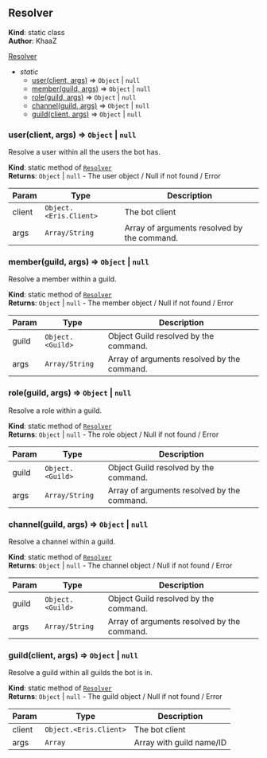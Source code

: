 <a name="Resolver"></a>

## Resolver
**Kind**: static class  
**Author**: KhaaZ  

[Resolver](#Resolver)
- _static_
    - [user(client, args)](#user) ⇒ <code>Object</code> \| <code>null</code>
    - [member(guild, args)](#member) ⇒ <code>Object</code> \| <code>null</code>
    - [role(guild, args)](#role) ⇒ <code>Object</code> \| <code>null</code>
    - [channel(guild, args)](#channel) ⇒ <code>Object</code> \| <code>null</code>
    - [guild(client, args)](#guild) ⇒ <code>Object</code> \| <code>null</code>

<a id="user"></a>

### user(client, args) ⇒ <code>Object</code> \| <code>null</code>
Resolve a user within all the users the bot has.  

**Kind**: static method of [<code>Resolver</code>](#Resolver)  
**Returns**: <code>Object</code> \| <code>null</code> - The user object / Null if not found / Error  

| Param | Type | Description |
| --- | --- | --- |
| client | <code>Object.&lt;Eris.Client&gt;</code> | The bot client |
| args | <code>Array/String</code> | Array of arguments resolved by the command. |

<a id="member"></a>

### member(guild, args) ⇒ <code>Object</code> \| <code>null</code>
Resolve a member within a guild.  

**Kind**: static method of [<code>Resolver</code>](#Resolver)  
**Returns**: <code>Object</code> \| <code>null</code> - The member object / Null if not found / Error  

| Param | Type | Description |
| --- | --- | --- |
| guild | <code>Object.&lt;Guild&gt;</code> | Object Guild resolved by the command. |
| args | <code>Array/String</code> | Array of arguments resolved by the command. |

<a id="role"></a>

### role(guild, args) ⇒ <code>Object</code> \| <code>null</code>
Resolve a role within a guild.  

**Kind**: static method of [<code>Resolver</code>](#Resolver)  
**Returns**: <code>Object</code> \| <code>null</code> - The role object / Null if not found / Error  

| Param | Type | Description |
| --- | --- | --- |
| guild | <code>Object.&lt;Guild&gt;</code> | Object Guild resolved by the command. |
| args | <code>Array/String</code> | Array of arguments resolved by the command. |

<a id="channel"></a>

### channel(guild, args) ⇒ <code>Object</code> \| <code>null</code>
Resolve a channel within a guild.  

**Kind**: static method of [<code>Resolver</code>](#Resolver)  
**Returns**: <code>Object</code> \| <code>null</code> - The channel object / Null if not found / Error  

| Param | Type | Description |
| --- | --- | --- |
| guild | <code>Object.&lt;Guild&gt;</code> | Object Guild resolved by the command. |
| args | <code>Array/String</code> | Array of arguments resolved by the command. |

<a id="guild"></a>

### guild(client, args) ⇒ <code>Object</code> \| <code>null</code>
Resolve a guild within all guilds the bot is in.  

**Kind**: static method of [<code>Resolver</code>](#Resolver)  
**Returns**: <code>Object</code> \| <code>null</code> - The guild object / Null if not found / Error  

| Param | Type | Description |
| --- | --- | --- |
| client | <code>Object.&lt;Eris.Client&gt;</code> | The bot client |
| args | <code>Array</code> | Array with guild name/ID |

